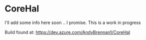 # CoreHal
I'll add some info here soon .. I promise. This is a work in progress


Build found at: https://dev.azure.com/AndyBrennan1/CoreHal
